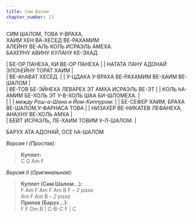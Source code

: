 ```yaml
---
title: Сим Шалом
chapter_number: 13
---
```


СИМ ШАЛОМ, ТОВА У-ВРАХА,  
ХАИМ ХЕН ВА-ХЕСЕД ВЕ-РАХАМИМ  
АЛЕЙНУ ВЕ-АЛЬ КОЛЬ ИСРАЭЛЬ АМЕХА.  
БАХЕРНУ АВИНУ КУЛАНУ КЕ-ЭХАД  

| БЕ-ОР ПАНЕХА, КИ ВЕ-ОР ПАНЕХА                    | 
| НАТАТА ЛАНУ АДОНАЙ ЭЛОhЕЙНУ ТОРАТ ХАИМ           |  
| ВЕ-АhАВАТ ХЕСЕД.                                 |
| У-ЦДАКА У-ВРАХА ВЕ-РАХАМИМ ВЕ-ХАИМ ВЕ-ШАЛОМ      |  
| ВЕ-ТОВ БЕ-ЭЙНЕХА ЛЕВАРЕХ ЭТ АМХА ИСРАЭЛЬ ВЕ-ЭТ   |
| КОЛЬ hА-АМИМ БЕ-ХОЛЬ ЭТ У-В-ХОЛЬ ШАА БИ-ШЛОМЕХА. |  
|                                                  |
| *между Рош-а-Шана и Йом-Киппуром:*              | 
| БЕ-СЕФЕР ХАИМ, БРАХА ВЕ-ШАЛОМ,У-ФАРНАСА ТОВА     | 
| НИЗАХЕР ВЕ-НИКАТЕВ ЛЕФАНЕХА, АНАХНУ ВЕ-ХОЛЬ АМХА |  
| БЕЙТ ИСРАЭЛЬ, ЛЕ-ХАИМ ТОВИМ У-Л-ШАЛОМ.           |

БАРУХ АТА АДОНАЙ, ОСЕ hА-ШАЛОМ

*Версия I (Простая):*  
>**Куплет:**  
C G Am F

*Версия II (Оригинальная):*  
>**Куплет (Сим Шалом…):**  
F Am F Am F Am B F *– 2 раза*  
Am F Am B *– 2 раза*  
**Припев (Барух…):**  
F F Dm B | C-B-C F | C
